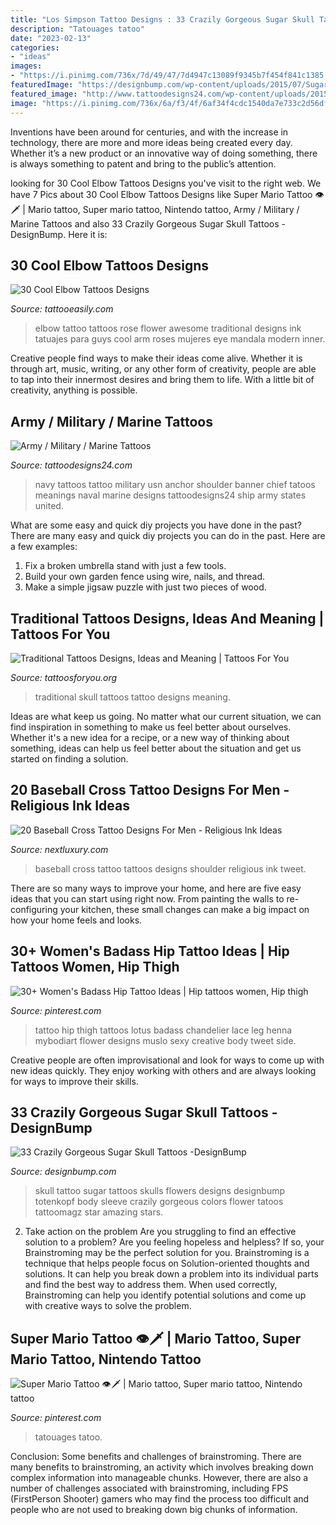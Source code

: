 ```yaml
---
title: "Los Simpson Tattoo Designs : 33 Crazily Gorgeous Sugar Skull Tattoos -designbump"
description: "Tatouages tatoo"
date: "2023-02-13"
categories:
- "ideas"
images:
- "https://i.pinimg.com/736x/7d/49/47/7d4947c13089f9345b7f454f841c1385.jpg"
featuredImage: "https://designbump.com/wp-content/uploads/2015/07/Sugar-Skull-Tattoos-Images.jpg"
featured_image: "http://www.tattoodesigns24.com/wp-content/uploads/2015/01/USN-Banner-And-Navy-Tattoo-On-Shoulder.jpg"
image: "https://i.pinimg.com/736x/6a/f3/4f/6af34f4cdc1540da7e733c2d56df2ebf.jpg"
---
```



Inventions have been around for centuries, and with the increase in technology, there are more and more ideas being created every day. Whether it’s a new product or an innovative way of doing something, there is always something to patent and bring to the public’s attention.

	

		
looking for 30 Cool Elbow Tattoos Designs you've visit to the right web. We have 7 Pics about 30 Cool Elbow Tattoos Designs like Super Mario Tattoo 👁🗡 | Mario tattoo, Super mario tattoo, Nintendo tattoo, Army / Military / Marine Tattoos and also 33 Crazily Gorgeous Sugar Skull Tattoos -DesignBump. Here it is:
		
    
## 30 Cool Elbow Tattoos Designs

<img loading=lazy src="http://www.tattooeasily.com/wp-content/uploads/2013/06/144.jpg" onerror="this.onerror=null;this.src='https://tse3.mm.bing.net/th?id=OIP.pTwVEoV36OFhNtySMKIhogHaKo&amp;pid=15.1';" alt="30 Cool Elbow Tattoos Designs">

_Source: tattooeasily.com_

>elbow tattoo tattoos rose flower awesome traditional designs ink tatuajes para guys cool arm roses mujeres eye mandala modern inner. 

	

Creative people find ways to make their ideas come alive. Whether it is through art, music, writing, or any other form of creativity, people are able to tap into their innermost desires and bring them to life. With a little bit of creativity, anything is possible.

    
## Army / Military / Marine Tattoos

<img loading=lazy src="http://www.tattoodesigns24.com/wp-content/uploads/2015/01/USN-Banner-And-Navy-Tattoo-On-Shoulder.jpg" onerror="this.onerror=null;this.src='https://tse2.mm.bing.net/th?id=OIP.798WUkyEWEL61PI1uaXq8gHaJ4&amp;pid=15.1';" alt="Army / Military / Marine Tattoos">

_Source: tattoodesigns24.com_

>navy tattoos tattoo military usn anchor shoulder banner chief tatoos meanings naval marine designs tattoodesigns24 ship army states united. 

	

What are some easy and quick diy projects you have done in the past?
There are many easy and quick diy projects you can do in the past. Here are a few examples:
1. Fix a broken umbrella stand with just a few tools.
2. Build your own garden fence using wire, nails, and thread.
3. Make a simple jigsaw puzzle with just two pieces of wood.

    
## Traditional Tattoos Designs, Ideas And Meaning | Tattoos For You

<img loading=lazy src="http://www.tattoosforyou.org/wp-content/uploads/2013/09/Traditional-Skull-Tattoo1.jpg" onerror="this.onerror=null;this.src='https://tse2.mm.bing.net/th?id=OIP.WoL4aMzPCmyVvtrLDroDwQHaLH&amp;pid=15.1';" alt="Traditional Tattoos Designs, Ideas and Meaning | Tattoos For You">

_Source: tattoosforyou.org_

>traditional skull tattoos tattoo designs meaning. 

	

Ideas are what keep us going. No matter what our current situation, we can find inspiration in something to make us feel better about ourselves. Whether it's a new idea for a recipe, or a new way of thinking about something, ideas can help us feel better about the situation and get us started on finding a solution.

    
## 20 Baseball Cross Tattoo Designs For Men - Religious Ink Ideas

<img loading=lazy src="http://nextluxury.com/wp-content/uploads/masculine-male-baseball-cross-shoulder-tattoos.jpg" onerror="this.onerror=null;this.src='https://tse1.mm.bing.net/th?id=OIP.wlcCUgYGPSKZ8kNZOgRi3AHaLL&amp;pid=15.1';" alt="20 Baseball Cross Tattoo Designs For Men - Religious Ink Ideas">

_Source: nextluxury.com_

>baseball cross tattoo tattoos designs shoulder religious ink tweet. 

	

There are so many ways to improve your home, and here are five easy ideas that you can start using right now. From painting the walls to re-configuring your kitchen, these small changes can make a big impact on how your home feels and looks.

    
## 30+ Women&#039;s Badass Hip Tattoo Ideas | Hip Tattoos Women, Hip Thigh

<img loading=lazy src="https://i.pinimg.com/736x/6a/f3/4f/6af34f4cdc1540da7e733c2d56df2ebf.jpg" onerror="this.onerror=null;this.src='https://tse1.mm.bing.net/th?id=OIP.bHy4HVK5cOmpXgENeIG53wHaML&amp;pid=15.1';" alt="30+ Women&#039;s Badass Hip Tattoo Ideas | Hip tattoos women, Hip thigh">

_Source: pinterest.com_

>tattoo hip thigh tattoos lotus badass chandelier lace leg henna mybodiart flower designs muslo sexy creative body tweet side. 

	

Creative people are often improvisational and look for ways to come up with new ideas quickly. They enjoy working with others and are always looking for ways to improve their skills.

    
## 33 Crazily Gorgeous Sugar Skull Tattoos -DesignBump

<img loading=lazy src="https://designbump.com/wp-content/uploads/2015/07/Sugar-Skull-Tattoos-Images.jpg" onerror="this.onerror=null;this.src='https://tse2.mm.bing.net/th?id=OIP.uwGeVnDu26P6V0EE5OxcdwHaL4&amp;pid=15.1';" alt="33 Crazily Gorgeous Sugar Skull Tattoos -DesignBump">

_Source: designbump.com_

>skull tattoo sugar tattoos skulls flowers designs designbump totenkopf body sleeve crazily gorgeous colors flower tatoos tattoomagz star amazing stars. 

	

2. Take action on the problem
Are you struggling to find an effective solution to a problem? Are you feeling hopeless and helpless? If so, your Brainstroming may be the perfect solution for you. Brainstroming is a technique that helps people focus on Solution-oriented thoughts and solutions. It can help you break down a problem into its individual parts and find the best way to address them. When used correctly, Brainstroming can help you identify potential solutions and come up with creative ways to solve the problem.

    
## Super Mario Tattoo 👁🗡 | Mario Tattoo, Super Mario Tattoo, Nintendo Tattoo

<img loading=lazy src="https://i.pinimg.com/736x/7d/49/47/7d4947c13089f9345b7f454f841c1385.jpg" onerror="this.onerror=null;this.src='https://tse3.mm.bing.net/th?id=OIP.sFbm_21yofa7h06KB3qZcwHaJ3&amp;pid=15.1';" alt="Super Mario Tattoo 👁🗡 | Mario tattoo, Super mario tattoo, Nintendo tattoo">

_Source: pinterest.com_

>tatouages tatoo. 

	

Conclusion: Some benefits and challenges of brainstroming.
There are many benefits to brainstroming, an activity which involves breaking down complex information into manageable chunks. However, there are also a number of challenges associated with brainstroming, including FPS (FirstPerson Shooter) gamers who may find the process too difficult and people who are not used to breaking down big chunks of information.

